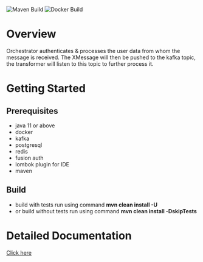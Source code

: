 ![Maven Build](https://github.com/samagra-comms/orchestrator/actions/workflows/build.yml/badge.svg)
![Docker Build](https://github.com/samagra-comms/orchestrator/actions/workflows/docker-build-push.yml/badge.svg)

# Overview
Orchestrator authenticates & processes the user data from whom the message is received. The XMessage will then be pushed to the kafka topic, the transformer will listen to this topic to further process it.

# Getting Started

## Prerequisites

* java 11 or above
* docker
* kafka
* postgresql
* redis
* fusion auth
* lombok plugin for IDE
* maven

## Build
* build with tests run using command **mvn clean install -U**
* or build without tests run using command **mvn clean install -DskipTests**

# Detailed Documentation
[Click here](https://uci.sunbird.org/use/developer/uci-basics)